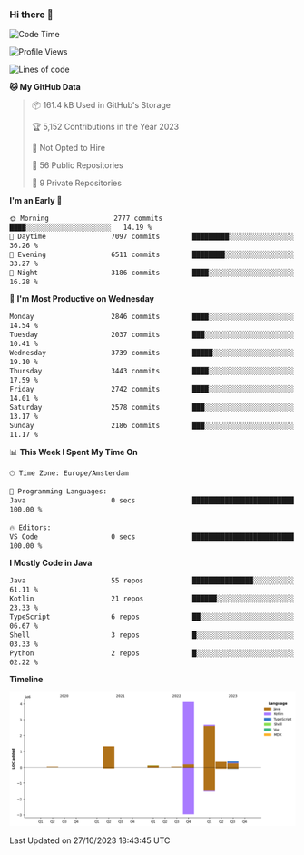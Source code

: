 ### Hi there 👋


<!--START_SECTION:waka-->
![Code Time](http://img.shields.io/badge/Code%20Time-3%2C583%20hrs%2049%20mins-blue)

![Profile Views](http://img.shields.io/badge/Profile%20Views-1-blue)

![Lines of code](https://img.shields.io/badge/From%20Hello%20World%20I%27ve%20Written-9.0%20million%20lines%20of%20code-blue)

**🐱 My GitHub Data** 

> 📦 161.4 kB Used in GitHub's Storage 
 > 
> 🏆 5,152 Contributions in the Year 2023
 > 
> 🚫 Not Opted to Hire
 > 
> 📜 56 Public Repositories 
 > 
> 🔑 9 Private Repositories 
 > 
**I'm an Early 🐤** 

```text
🌞 Morning                2777 commits        ████░░░░░░░░░░░░░░░░░░░░░   14.19 % 
🌆 Daytime                7097 commits        █████████░░░░░░░░░░░░░░░░   36.26 % 
🌃 Evening                6511 commits        ████████░░░░░░░░░░░░░░░░░   33.27 % 
🌙 Night                  3186 commits        ████░░░░░░░░░░░░░░░░░░░░░   16.28 % 
```
📅 **I'm Most Productive on Wednesday** 

```text
Monday                   2846 commits        ████░░░░░░░░░░░░░░░░░░░░░   14.54 % 
Tuesday                  2037 commits        ███░░░░░░░░░░░░░░░░░░░░░░   10.41 % 
Wednesday                3739 commits        █████░░░░░░░░░░░░░░░░░░░░   19.10 % 
Thursday                 3443 commits        ████░░░░░░░░░░░░░░░░░░░░░   17.59 % 
Friday                   2742 commits        ████░░░░░░░░░░░░░░░░░░░░░   14.01 % 
Saturday                 2578 commits        ███░░░░░░░░░░░░░░░░░░░░░░   13.17 % 
Sunday                   2186 commits        ███░░░░░░░░░░░░░░░░░░░░░░   11.17 % 
```


📊 **This Week I Spent My Time On** 

```text
🕑︎ Time Zone: Europe/Amsterdam

💬 Programming Languages: 
Java                     0 secs              █████████████████████████   100.00 % 

🔥 Editors: 
VS Code                  0 secs              █████████████████████████   100.00 % 
```

**I Mostly Code in Java** 

```text
Java                     55 repos            ███████████████░░░░░░░░░░   61.11 % 
Kotlin                   21 repos            ██████░░░░░░░░░░░░░░░░░░░   23.33 % 
TypeScript               6 repos             ██░░░░░░░░░░░░░░░░░░░░░░░   06.67 % 
Shell                    3 repos             █░░░░░░░░░░░░░░░░░░░░░░░░   03.33 % 
Python                   2 repos             █░░░░░░░░░░░░░░░░░░░░░░░░   02.22 % 
```



**Timeline**

![Lines of Code chart](https://raw.githubusercontent.com/powercasgamer/powercasgamer/master/assets/bar_graph.png)


 Last Updated on 27/10/2023 18:43:45 UTC
<!--END_SECTION:waka-->

